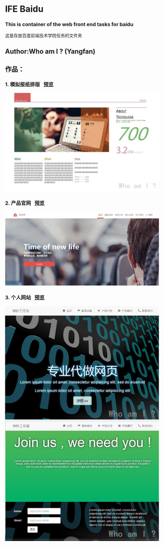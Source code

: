 # IFE Baidu
### This is container of the web front end tasks for baidu
这是存放百度前端技术学院任务的文件夹
## Author:Who am I ? (Yangfan)

## 作品：
### 1. 模拟报纸排版 &nbsp;&nbsp;[预览](https://rawgit.com/Yangfan2016/myweb2016/master/stage1/task6/monibaozhi.html)
![monibaozhi](./public-pictures/monibaozhi.jpg)
### 2. 产品官网 &nbsp;&nbsp;[预览](https://rawgit.com/Yangfan2016/myweb2016/master/stage1/task7/chanpin.html)
![xinshijie](./public-pictures/xinshijie.jpg)
### 3. 个人网站 &nbsp;&nbsp;[预览](https://rawgit.com/Yangfan2016/PersonalWorks/master/work001/codeforyou.html)
![daizuowangye](./public-pictures/daizuowangye.jpg)
![daizuowangye2](./public-pictures/daizuowangye2.jpg)
